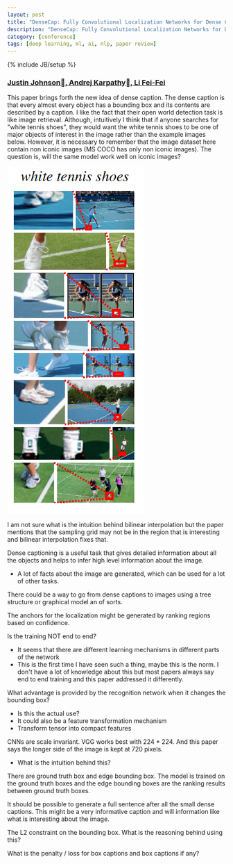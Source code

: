 ```yaml
---
layout: post
title: "DenseCap: Fully Convolutional Localization Networks for Dense Captioning"
description: "DenseCap: Fully Convolutional Localization Networks for Dense Captioning"
category: [conference]
tags: [deep learning, ml, ai, nlp, paper review]
---
```

{% include JB/setup %}

### [Justin Johnson, Andrej Karpathy, Li Fei-Fei](http://cs.stanford.edu/people/karpathy/densecap.pdf)


This paper brings forth the new idea of dense caption. The dense caption is that every almost every object has a bounding box and its contents are described by a caption. I like the fact that their open world detection task is like image retrieval. Although, intuitively I think that if anyone searches for "white tennis shoes", they would want the white tennis shoes to be one of major objects of interest in the image rather than the example images below. However, it is necessary to remember that the image dataset here contain non iconic images (MS COCO has only non iconic images). The question is, will the same model work well on iconic images?

![](images/densecap.png)

I am not sure what is the intuition behind bilinear interpolation but the paper mentions that the sampling grid may not be in the region that is interesting and bilinear interpolation fixes that. 

Dense captioning is a useful task that gives detailed information about all the objects and helps to infer high level information about the image. 

- A lot of facts about the image are generated, which can be used for a lot of other tasks. 

There could be a way to go from dense captions to images using a tree structure or graphical model an of sorts. 

The anchors for the localization might be generated by ranking regions based on confidence. 

Is the training NOT end to end?

- It seems that there are different learning mechanisms in different parts of the network
- This is the first time I have seen such a thing, maybe this is the norm. I don't have a lot of knowledge about this but most papers always say end to end training and this paper addressed it differently. 

What advantage is provided by the recognition network when it changes the bounding box?

- Is this the actual use? 
- It could also be a feature transformation mechanism
- Transform tensor into compact features 

CNNs are scale invariant. VGG works best with 224 * 224. And this paper says the longer side of the image is kept at 720 pixels.

- What is the intuition behind this?

There are ground truth box and edge bounding box. The model is trained on the ground truth boxes and the edge bounding boxes are the ranking results between ground truth boxes. 
 
It should be possible to generate a full sentence after all the small dense captions. This might be a very informative caption and will information like what is interesting about the image.  
 
The L2 constraint on the bounding box. What is the reasoning behind using this?
 
What is the penalty / loss for box captions and box captions if any?
 

